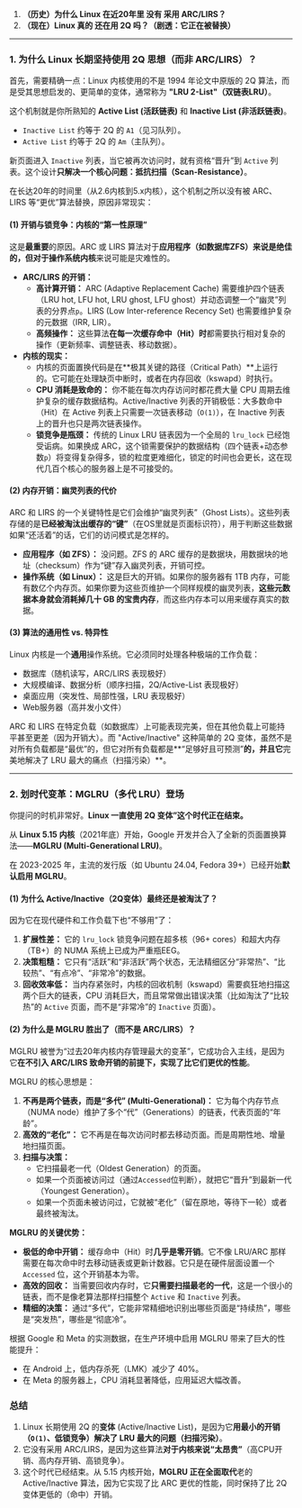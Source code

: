 

1. **（历史）为什么 Linux 在近20年里 没有 采用 ARC/LIRS？**
2. **（现在）Linux 真的 还在用 2Q 吗？（剧透：它正在被替换）**

------



### 1. 为什么 Linux 长期坚持使用 2Q 思想（而非 ARC/LIRS）？

首先，需要精确一点：Linux 内核使用的不是 1994 年论文中原版的 2Q 算法，而是受其思想启发的、更简单的变体，通常称为 **"LRU 2-List"（双链表LRU）**。

这个机制就是你所熟知的 **Active List (活跃链表)** 和 **Inactive List (非活跃链表)**。

- `Inactive List` 约等于 2Q 的 `A1`（见习队列）。
- `Active List` 约等于 2Q 的 `Am`（主队列）。

新页面进入 `Inactive` 列表，当它被再次访问时，就有资格“晋升”到 `Active` 列表。这个设计**只解决一个核心问题：抵抗扫描（Scan-Resistance）**。

在长达20年的时间里（从2.6内核到5.x内核），这个机制之所以没有被 ARC、LIRS 等“更优”算法替换，原因非常现实：



#### (1) 开销与锁竞争：内核的“第一性原理”

这是**最重要**的原因。ARC 或 LIRS 算法对于**应用程序（如数据库ZFS）来说是绝佳的，但对于操作系统内核**来说可能是灾难性的。

- **ARC/LIRS 的开销：**
  - **高计算开销：** ARC (Adaptive Replacement Cache) 需要维护四个链表（LRU hot, LFU hot, LRU ghost, LFU ghost）并动态调整一个“幽灵”列表的分界点`p`。LIRS (Low Inter-reference Recency Set) 也需要维护复杂的元数据（IRR, LIR）。
  - **高频操作：** 这些算法**在每一次缓存命中（Hit）时**都需要执行相对复杂的操作（更新频率、调整链表、移动数据）。
- **内核的现实：**
  - 内核的页面置换代码是在**极其关键的路径（Critical Path）**上运行的。它可能在处理缺页中断时，或者在内存回收（kswapd）时执行。
  - **CPU 消耗是致命的：** 你不能在每次内存访问时都花费大量 CPU 周期去维护复杂的缓存数据结构。Active/Inactive 列表的开销极低：大多数命中（Hit）在 Active 列表上只需要一次链表移动（`O(1)`），在 Inactive 列表上的晋升也只是两次链表操作。
  - **锁竞争是瓶颈：** 传统的 Linux LRU 链表因为一个全局的 `lru_lock` 已经饱受诟病。如果换成 ARC，这个锁需要保护的数据结构（四个链表+动态参数`p`）将变得复杂得多，锁的粒度更难细化，锁定的时间也会更长，这在现代几百个核心的服务器上是不可接受的。



#### (2) 内存开销：幽灵列表的代价

ARC 和 LIRS 的一个关键特性是它们会维护“幽灵列表”（Ghost Lists）。这些列表存储的是**已经被淘汰出缓存的“键”**（在OS里就是页面标识符），用于判断这些数据如果“还活着”的话，它们的访问模式是怎样的。

- **应用程序（如 ZFS）：** 没问题。ZFS 的 ARC 缓存的是数据块，用数据块的地址（checksum）作为“键”存入幽灵列表，开销可控。
- **操作系统（如 Linux）：** 这是巨大的开销。如果你的服务器有 1TB 内存，可能有数亿个内存页。如果你要为这些页维护一个同样规模的幽灵列表，**这些元数据本身就会消耗掉几十 GB 的宝贵内存**，而这些内存本可以用来缓存真实的数据。



#### (3) 算法的通用性 vs. 特异性

Linux 内核是一个**通用**操作系统。它必须同时处理各种极端的工作负载：

- 数据库（随机读写，ARC/LIRS 表现极好）
- 大规模编译、数据分析（顺序扫描，2Q/Active-List 表现极好）
- 桌面应用（突发性、局部性强，LRU 表现极好）
- Web服务器（高并发小文件）

ARC 和 LIRS 在特定负载（如数据库）上可能表现完美，但在其他负载上可能持平甚至更差（因为开销大）。而 "Active/Inactive" 这种简单的 2Q 变体，虽然不是对所有负载都是“最优”的，但它对所有负载都是**“足够好且可预测”**的，并且它**完美地解决了 LRU 最大的痛点（扫描污染）**。

------



### 2. 划时代变革：MGLRU（多代 LRU）登场

你提问的时机非常好。**Linux 一直使用 2Q 变体”这个时代正在结束。**

从 **Linux 5.15 内核**（2021年底）开始，Google 开发并合入了全新的页面置换算法——**MGLRU (Multi-Generational LRU)**。

在 2023-2025 年，主流的发行版（如 Ubuntu 24.04, Fedora 39+）已经开始**默认启用 MGLRU**。



#### (1) 为什么 Active/Inactive（2Q变体）最终还是被淘汰了？

因为它在现代硬件和工作负载下也“不够用”了：

1. **扩展性差：** 它的 `lru_lock` 锁竞争问题在超多核（96+ cores）和超大内存（TB+）的 NUMA 系统上已成为严重瓶EEG。
2. **决策粗糙：** 它只有“活跃”和“非活跃”两个状态，无法精细区分“非常热”、“比较热”、“有点冷”、“非常冷”的数据。
3. **回收效率低：** 当内存紧张时，内核的回收机制（kswapd）需要疯狂地扫描这两个巨大的链表，CPU 消耗巨大，而且常常做出错误决策（比如淘汰了“比较热”的 `Active` 页面，而不是“非常冷”的 `Inactive` 页面）。



#### (2) 为什么是 MGLRU 胜出了（而不是 ARC/LIRS）？

MGLRU 被誉为“过去20年内核内存管理最大的变革”，它成功合入主线，是因为它**在不引入 ARC/LIRS 致命开销的前提下，实现了比它们更优的性能**。

MGLRU 的核心思想是：

1. **不再是两个链表，而是“多代” (Multi-Generational)：** 它为每个内存节点（NUMA node）维护了多个“代”（Generations）的链表，代表页面的“年龄”。
2. **高效的“老化”：** 它不再是在每次访问时都去移动页面。而是周期性地、增量地扫描页面。
3. **扫描与决策：**
   - 它扫描最老一代（Oldest Generation）的页面。
   - 如果一个页面被访问过（通过`Accessed`位判断），就把它“晋升”到最新一代（Youngest Generation）。
   - 如果一个页面未被访问过，它就被“老化”（留在原地，等待下一轮）或者最终被淘汰。

**MGLRU 的关键优势：**

- **极低的命中开销：** 缓存命中（Hit）时**几乎是零开销**。它不像 LRU/ARC 那样需要在每次命中时去移动链表或更新计数器。它只是在硬件层面设置一个 `Accessed` 位，这个开销基本为零。
- **高效的回收：** 当需要回收内存时，它**只需要扫描最老的一代**，这是一个很小的链表，而不是像老算法那样扫描整个 `Active` 和 `Inactive` 列表。
- **精细的决策：** 通过“多代”，它能非常精细地识别出哪些页面是“持续热”，哪些是“突发热”，哪些是“彻底冷”。

根据 Google 和 Meta 的实测数据，在生产环境中启用 MGLRU 带来了巨大的性能提升：

- 在 Android 上，低内存杀死（LMK）减少了 40%。
- 在 Meta 的服务器上，CPU 消耗显著降低，应用延迟大幅改善。



### 总结

1. Linux 长期使用 2Q 的**变体** (Active/Inactive List)，是因为它**用最小的开销（`O(1)`、低锁竞争）解决了 LRU 最大的问题（扫描污染）**。
2. 它没有采用 ARC/LIRS，是因为这些算法**对于内核来说“太昂贵”**（高CPU开销、高内存开销、高锁竞争）。
3. 这个时代已经结束。从 5.15 内核开始，**MGLRU 正在全面取代**老的 Active/Inactive 算法，因为它实现了比 ARC 更优的性能，同时保持了比 2Q 变体更低的（命中）开销。